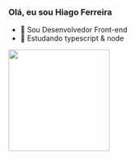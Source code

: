 ### Olá, eu sou Hiago Ferreira

- 🔭 Sou Desenvolvedor Front-end
- 🌱 Estudando typescript & node
  

<a href="https://github.com/anuraghazra/convoychat">
  <img height=200 align="center" src="https://github-readme-stats.vercel.app/api/top-langs?username=hiagoCf19&layout=donut&theme=dark&langs_count=8&card_width=320" />
</a>


